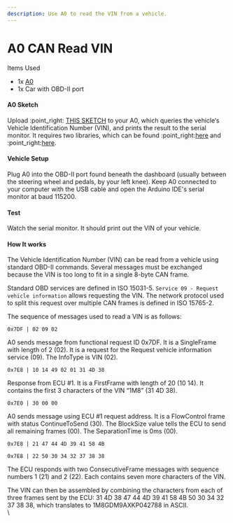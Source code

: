 ```yaml
---
description: Use A0 to read the VIN from a vehicle.
---
```


# A0 CAN Read VIN

Items Used

* 1x [A0](https://www.macchina.cc/catalog/a0-boards/a0-under-dash)
* 1x Car with OBD-II port

#### A0 Sketch

Upload :point\_right: [THIS SKETCH](https://github.com/macchina/A0_Read_VIN/) to your A0, which queries the vehicle‘s Vehicle Identification Number (VIN), and prints the result to the serial monitor. It requires two libraries, which can be found :point\_right:[here](https://github.com/collin80/esp32_can) and :point\_right:[here](https://github.com/collin80/can_common).

#### Vehicle Setup

Plug A0 into the OBD-II port found beneath the dashboard (usually between the steering wheel and pedals, by your left knee). Keep A0 connected to your computer with the USB cable and open the Arduino IDE's serial monitor at baud 115200.

#### Test

Watch the serial monitor. It should print out the VIN of your vehicle.

#### How It works

The Vehicle Identification Number (VIN) can be read from a vehicle using standard OBD-II commands. Several messages must be exchanged because the VIN is too long to fit in a single 8-byte CAN frame.

Standard OBD services are defined in ISO 15031-5. `Service 09 - Request vehicle information` allows requesting the VIN. The network protocol used to split this request over multiple CAN frames is defined in ISO 15765-2.

The sequence of messages used to read a VIN is as follows:

`0x7DF | 02 09 02`

A0 sends message from functional request ID 0x7DF. It is a SingleFrame with length of 2 (02). It is a request for the Request vehicle information service (09). The InfoType is VIN (02).

`0x7E8 | 10 14 49 02 01 31 4D 38`

Response from ECU #1. It is a FirstFrame with length of 20 (10 14). It contains the first 3 characters of the VIN “1M8” (31 4D 38).&#x20;

`0x7E0 | 30 00 00`

A0 sends message using ECU #1 request address. It is a FlowControl frame with status ContinueToSend (30). The BlockSize value tells the ECU to send all remaining frames (00). The SeparationTime is 0ms (00).

`0x7E8 | 21 47 44 4D 39 41 58 4B`

`0x7E8 | 22 50 30 34 32 37 38 38`

The ECU responds with two ConsecutiveFrame messages with sequence numbers 1 (21) and 2 (22). Each contains seven more characters of the VIN.

The VIN can then be assembled by combining the characters from each of three frames sent by the ECU: 31 4D 38 47 44 4D 39 41 58 4B 50 30 34 32 37 38 38, which translates to 1M8GDM9AXKP042788 in ASCII.\
\
